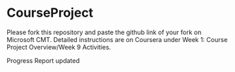 # CourseProject

Please fork this repository and paste the github link of your fork on Microsoft CMT. Detailed instructions are on Coursera under Week 1: Course Project Overview/Week 9 Activities.

Progress Report updated

